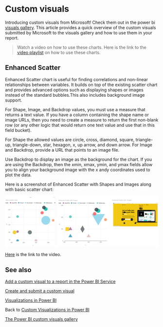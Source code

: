 <properties
   pageTitle="Custom visuals from Microsoft"
   description="Using Custom Visuals provided by Microsoft"
   services="powerbi"
   documentationCenter=""
   authors="meysun"
   manager="mblythe"
   editor=""
   tags=""/>

<tags
   ms.service="powerbi"
   ms.devlang="NA"
   ms.topic="article"
   ms.tgt_pltfrm="NA"
   ms.workload="powerbi"
   ms.date="11/16/2015"
   ms.author="meysun"/>

# Custom visuals

Introducing custom visuals from Microsoft! Check them out in the power bi [visuals gallery](https://visuals.powerbi.com).
This article provides a quick overview of the custom visuals submitted by Microsoft to the visuals gallery and how to use them in your report.
>Watch a video on how to use these charts. Here is the link to the [video playlist](https://www.youtube.com/playlist?list=PL1N57mwBHtN1vIjfvuBIzZllrmKo-Vz6x) on how to use these charts.

## Enhanced Scatter

Enhanced Scatter chart is useful for finding correlations and non-linear relationships between variables. It builds on top of the existing scatter chart and provides advanced options such as displaying shapes or images instead of the standard bubbles.This also includes background image support.

For Shape, Image, and Backdrop values, you must use a measure that returns a text value. If you have a column containing the shape name or image URLs, then you need to create a measure to return the first non-blank row (or any other logic that would return one text value and use that in this field bucket).

For Shape the allowed values are circle, cross, diamond, square, triangle-up, triangle-down, star, hexagon, x, up arrow, and down arrow. For Image and Backdrop, provide a URL that points to an image file.

Use Backdrop to display an image as the background for the chart. If you are using the Backdrop, then the xmin, xmax, ymin, and ymax fields allow you to align your background image with the x andy coordinates used to plot the data.


Here is a screenshot of Enhanced Scatter with Shapes and Images along with basic scatter chart:

![](media/powerbi-custom-visuals-microsoft/ES.png)

 [Here](https://youtu.be/xCfM0cjM4do?list=PL1N57mwBHtN1vIjfvuBIzZllrmKo-Vz6x) is the link to the video.

## See also

[Add a custom visual to a report in the Power BI Service](powerbi-custom-visuals-add-to-report.md)

[Create and submit a custom visual](powerbi-custom-visuals-create-for-the-gallery.md)

[Visualizations in Power BI](powerbi-service-visualizations-for-reports.md)

Back to [Custom Visualizations in Power BI](powerbi-custom-visuals.md)

[The Power BI custom visuals gallery](https://app.powerbi.com/visuals.md)
